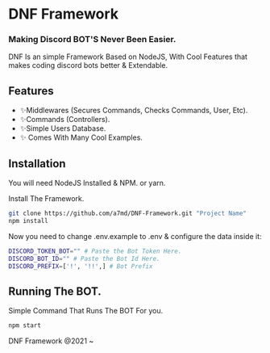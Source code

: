 # DNF Framework
### Making Discord BOT'S Never Been Easier.

DNF Is an simple Framework Based on NodeJS, With Cool Features that makes coding discord bots better & Extendable.
## Features
- ✨Middlewares (Secures Commands, Checks Commands, User, Etc).
- ✨Commands (Controllers).
- ✨Simple Users Database.
- ✨ Comes With Many Cool Examples.



## Installation

You will need NodeJS Installed & NPM. or yarn.

Install The Framework.

```sh
git clone https://github.com/a7md/DNF-Framework.git "Project Name"
npm install
```

Now you need to change .env.example to .env & configure the data inside it:

```sh
DISCORD_TOKEN_BOT="" # Paste the Bot Token Here.
DISCORD_BOT_ID="" # Paste the Bot Id Here.
DISCORD_PREFIX=['!', '!!',] # Bot Prefix
```

## Running The BOT.

Simple Command That Runs The BOT For you.


```sh
npm start
```




DNF Framework @2021 ~


